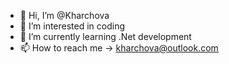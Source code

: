 - 👋 Hi, I’m @Kharchova
- 👀 I’m interested in coding
- 🌱 I’m currently learning .Net development
- 📫 How to reach me -> kharchova@outlook.com

<!---
Kharchova/Kharchova is a ✨ special ✨ repository because its `README.md` (this file) appears on your GitHub profile.
You can click the Preview link to take a look at your changes.
--->
